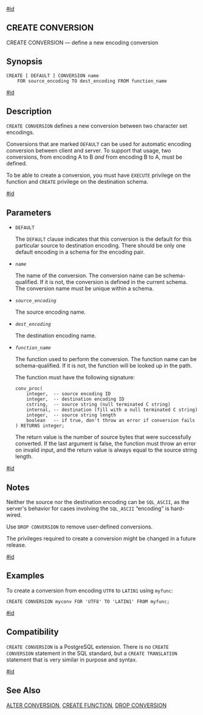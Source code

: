 [#id](#SQL-CREATECONVERSION)

## CREATE CONVERSION

CREATE CONVERSION — define a new encoding conversion

## Synopsis

```
CREATE [ DEFAULT ] CONVERSION name
    FOR source_encoding TO dest_encoding FROM function_name
```

[#id](#SQL-CREATECONVERSION-DESCRIPTION)

## Description

`CREATE CONVERSION` defines a new conversion between two character set encodings.

Conversions that are marked `DEFAULT` can be used for automatic encoding conversion between client and server. To support that usage, two conversions, from encoding A to B _and_ from encoding B to A, must be defined.

To be able to create a conversion, you must have `EXECUTE` privilege on the function and `CREATE` privilege on the destination schema.

[#id](#id-1.9.3.60.6)

## Parameters

- `DEFAULT`

  The `DEFAULT` clause indicates that this conversion is the default for this particular source to destination encoding. There should be only one default encoding in a schema for the encoding pair.

- _`name`_

  The name of the conversion. The conversion name can be schema-qualified. If it is not, the conversion is defined in the current schema. The conversion name must be unique within a schema.

- _`source_encoding`_

  The source encoding name.

- _`dest_encoding`_

  The destination encoding name.

- _`function_name`_

  The function used to perform the conversion. The function name can be schema-qualified. If it is not, the function will be looked up in the path.

  The function must have the following signature:

  ```
  conv_proc(
      integer,  -- source encoding ID
      integer,  -- destination encoding ID
      cstring,  -- source string (null terminated C string)
      internal, -- destination (fill with a null terminated C string)
      integer,  -- source string length
      boolean   -- if true, don't throw an error if conversion fails
  ) RETURNS integer;
  ```

  The return value is the number of source bytes that were successfully converted. If the last argument is false, the function must throw an error on invalid input, and the return value is always equal to the source string length.

[#id](#SQL-CREATECONVERSION-NOTES)

## Notes

Neither the source nor the destination encoding can be `SQL_ASCII`, as the server's behavior for cases involving the `SQL_ASCII` “encoding” is hard-wired.

Use `DROP CONVERSION` to remove user-defined conversions.

The privileges required to create a conversion might be changed in a future release.

[#id](#SQL-CREATECONVERSION-EXAMPLES)

## Examples

To create a conversion from encoding `UTF8` to `LATIN1` using `myfunc`:

```
CREATE CONVERSION myconv FOR 'UTF8' TO 'LATIN1' FROM myfunc;
```

[#id](#SQL-CREATECONVERSION-COMPAT)

## Compatibility

`CREATE CONVERSION` is a PostgreSQL extension. There is no `CREATE CONVERSION` statement in the SQL standard, but a `CREATE TRANSLATION` statement that is very similar in purpose and syntax.

[#id](#SQL-CREATECONVERSION-SEEALSO)

## See Also

[ALTER CONVERSION](sql-alterconversion), [CREATE FUNCTION](sql-createfunction), [DROP CONVERSION](sql-dropconversion)
